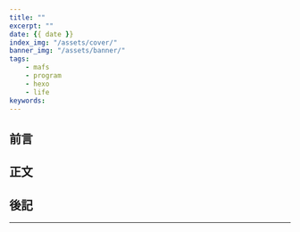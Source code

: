 ```yaml
---
title: ""
excerpt: ""
date: {{ date }}
index_img: "/assets/cover/"
banner_img: "/assets/banner/"
tags: 
    - mafs
    - program
    - hexo
    - life
keywords: 
---
```


<!-- Latex Protector: Remove "@" before use -->
<!--@lp:skip-all-->
<!--@lp:skip-some-->

<!-- EMSP Replacer: Auto replacement of double full-width white-space with &emsp;&emsp; -->

<!-- Spoiler Replacer: Replace ||text||  with {% spoiler text %} -->
<!--@sprp:skip-all-->

<!-- Footnote Repositioner: Auto repositioning of all the footnotes in post -->
<!--@ft:skip-all-->


## 前言

## 正文

## 後記

---

<!-- ## 參考 -->
